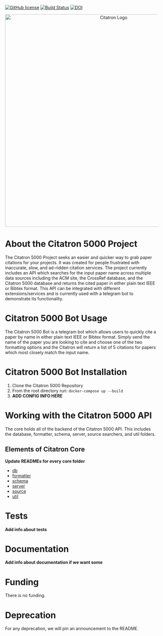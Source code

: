 
[![GitHub license](https://img.shields.io/github/license/fall2021-csc510-group40/citatron-5000)](https://github.com/fall2021-csc510-group40/citatron-5000/blob/main/LICENSE)
[![Build Status](https://app.travis-ci.com/fall2021-csc510-group40/Project-1.svg?branch=main)](https://app.travis-ci.com/fall2021-csc510-group40/Project-1)
[![DOI](https://zenodo.org/badge/408212287.svg)](https://zenodo.org/badge/latestdoi/408212287)


<p align="center">
<img src="https://user-images.githubusercontent.com/43625082/135329921-51eeb5d9-b077-4a65-b130-bb4f7c327e53.png" alt="Citatron Logo" style="width:700px;"/>
</p>

# About the Citatron 5000 Project
The Citatron 5000 Project seeks an easier and quicker way to grab paper citations for your projects. It was created for people frustrated with inaccurate, slow, and ad-ridden citation services. The project currently includes an API which searches for the input paper name across multiple data sources including the ACM site, the CrossRef database, and the Citatron 5000 database and returns the cited paper in either plain text IEEE or Bibtex format. This API can be integrated with different extensions/services and is currently used with a telegram bot to demonstrate its functionality.

# Citatron 5000 Bot Usage
The Citatron 5000 Bot is a telegram bot which allows users to quickly cite a paper by name in either plain text IEEE or Bibtex format. Simply send the name of the paper you are looking to cite and choose one of the two formatting options and the Citatron will return a list of 5 citations for papers which most closely match the input name.

# Citatron 5000 Bot Installation
1. Clone the Citatron 5000 Repository
2. From the root directory run: `docker-compose up --build`
3. **ADD CONFIG INFO HERE**

# Working with the Citatron 5000 API
The core holds all of the backend of the Citatron 5000 API. This includes the database, formatter, schema, server, source searchers, and util folders.

## Elements of Citatron Core
**Update READMEs for every core folder**  
* [db](/docs/db.md)  
* [formatter](/docs/formatter.md)  
* [schema](/docs/schema.md)  
* [server](/docs/server.md)  
* [source](/docs/source.md) 
* [util](/docs/util.md)  

# Tests
**Add info about tests**

# Documentation
**Add info about documentation if we want some**

# Funding

There is no funding.

# Deprecation

For any deprecation, we will pin an announcement to the README. 

